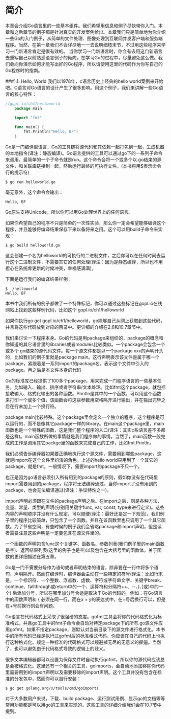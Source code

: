 # 简介

本章会介绍Go语言里的一些基本组件。我们希望用信息和例子尽快带你入门。本章和之后章节的例子都是针对真实的开发案例给出。本章我们只是简单地为你介绍一些Go的入门例子，从简单的文件处理、图像处理到互联网并发客户端和服务端程序。当然，在第一章我们不会详尽地一一去说明细枝末节，不过用这些程序来学习一门新语言肯定是很有效的。
当你学习一门新语言时，你会有去用这门新语言去重写自己以前熟悉语言例子的倾向。在学习Go的过程中，尽量避免这么做。我们会向你演示如何才能写出好的Go程序，所以请使用这里的代码作为你写自己的Go程序时的指南。

###1.1. Hello, World
我们以1978年，c语言历史上经典的hello world案例来开始吧。C语言对Go语言的设计产生了很多影响。用这个例子，我们来讲解一些Go语言的核心特性：

```go
//gopl.io/ch1/helloworld
    package main

    import "fmt"

    func main() {
        fmt.Println("Hello, BF")
    }
```

Go是一门编译型语言，Go的工具链将源代码和其依赖一起打包到一起，生成机器的本地指令(译注：静态编译)。Go语言提供的工具可以通过go下的一系列子命令来调用。最简单的一个子命令就是run。这个命令会将一个或多个以.go结束的源文件，和关联库链接到一起，然后运行最终的可执行文件。(本书将用$表示命令行的提示符)

```
$ go run helloworld.go
```
毫无意外，这个命令会输出：
```
Hello, BF
```

Go原生支持Unicode，所以你可以用Go处理世界上的任何语言。

如果你希望自己的程序不只是简单的一次性实验，那么你一定会希望能够编译这个程序，并且能够将编译结果保存下来以备将来之用。这个可以用build子命令来实现：
```
$ go build helloworld.go
```
这会创建一个名为helloworld的可执行的二进制文件，之后你可以在任何时间去运行这个二进制文件，不需要其它的任何处理(译注：因为是静态编译，所以也不用担心在系统库更新的时候冲突，幸福感满满)。

下面是运行我们的编译结果样例：
```
$ ./helloworld
Hello, BF
```

本书中我们所有的例子都做了一个特殊标记，你可以通过这些标记在gopl.io在线网站上找到这些样例代码，比如这个 gopl.io/ch1/helloworld

如果你执行go get gopl.io/ch1/helloworld，go能够自己从网上获取到这些代码，并且将这些代码放到对应的目录中。更详细的介绍在2.6和10.7章节中。

我们来讨论一下程序本身。Go的代码是用package来组织的，package的概念和你知道的其它语言里的libraries或者modules比较类似。一个package会包含一个或多个.go结束的源代码文件。每一个源文件都是以一个package xxx的声明开头的，比如我们的例子里就是package main。这行声明表示该文件是属于哪一个package，紧跟着是一系列import的package名，表示这个文件中引入的package。再之后是本文件本身的代码

Go的标准库已经提供了100多个package，用来完成一门程序语言的一些基本任务，比如输入、输出、排序或者字符串/文本处理。比如fmt这个package，就包括接收输入、格式化输出的各种函数。Println是其中的一个函数，可以用这个函数来打印一个或多个值，该函数会将这些参数用空格隔开进行输出，并在输出完毕之后在行末加上一个换行符。

package main比较特殊。这个package里会定义一个独立的程序，这个程序是可以运行的，而不是像其它package一样的library。在main这个package里，main函数也是一个特殊的函数，这是我们整个程序的入口(译注：其实c系语言差不多都是这样)。main函数所做的事情就是我们程序做的事情。当然了，main函数一般完成的工作是调用其它packge里的函数来完成自己的工作，比如fmt.Println。

我们必须告诉编译器如果要正确地执行这个源文件，需要用到哪些package，这就是import在这个文件里扮演的角色。上述的hello world只用到了一个其它的package，就是fmt。一般情况下，需要import的package不只一个。

也正是因为go语言必须引入所有用到的package的原则，假如你没有在代码里import需要用到的package，程序将无法编译通过，当你import了没有用到的package，也会无法编译通过(译注：争议特性之一)。

import声明必须跟在文件的package声明之后。在import之后，则是各种方法、变量、常量、类型的声明(分别用关键字func, var, const, type来进行定义)。这些内容的声明顺序并没有什么规定，可以随便(译注：最好还是定一下规范)。我们例子里的程序比较简单，只包含了一个函数。并且在该函数里也只调用了一个其它函数。为了节省空间，有些时候的例子我们会省略package和import声明，但是读者需要注意这些声明是一定要包含在源文件里的。

一个函数的声明包含func这个关键字、函数名、参数列表(我们例子里的main函数是空)、返回结果列表(这里的例子也是空)以及包含在大括号里的函数体。关于函数的更详细描述在第五章。

Go是一门不需要分号作为语句或者声明结束的语言，除非要在一行中将多个语句、声明隔开。然而在编译时，编译器会主动在一些特定的符号(译注：比如行末是，一个标识符、一个整数、浮点数、虚数、字符或字符串文字、关键字break、continue、fallthrough或return中的一个、运算符和分隔符++、--、)、]或}中的一个) 后添加分号，所以在哪里加分号合适是取决于Go的代码的。例如：在Go语言中的函数声明和 { 必须在同一行，而在x + y的表达式中，在+号后换行可以，但是在+号前换行则会有问题。

Go语言在代码格式上采取了很强硬的态度。gofmt工具会将你的代码格式化为标准格式，并且go工具中的fmt子命令会自动对特定package下的所有.go源文件应用gofmt。如果不指定package，则默认对当前目录下的源文件进行格式化。本书中的所有代码已经是执行过gofmt后的标准格式代码。你应该在自己的代码上也执行这种格式化。规定一种标准的代码格式可以规避掉无尽的无意义的撕逼。当然了，也可以避免由于代码格式导致的逻辑上的歧义。


很多文本编辑器都可以设置为保存文件时自动执行gofmt，所以你的源代码应该总是会被格式化。这里还有一个相关的工具，goimports，会自动地添加移除你代码里需要用到的import声明以及需要移除的import声明。这个工具并没有包含在标准的分发包中，然而你可以自行安装：
```
$ go get golang.org/x/tools/cmd/goimports
```

对于大多数用户来说，下载、build package、运行测试用例、显示go的文档等等常用功能都是可以用go的工具来实现的。这些工具的详细介绍我们会在10.7节中提到。

